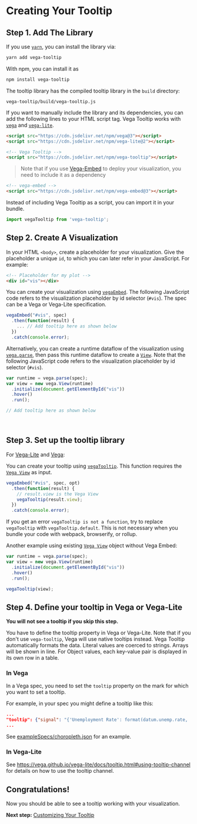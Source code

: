 # Creating Your Tooltip

## Step 1. Add The Library

If you use [`yarn`](https://yarnpkg.com/), you can install the library via:

```bash
yarn add vega-tooltip
```

With npm, you can install it as

```bash
npm install vega-tooltip
```

The tooltip library has the compiled tooltip library in the `build` directory:

```
vega-tooltip/build/vega-tooltip.js
```

If you want to manually include the library and its dependencies, you can add the following lines to your HTML script tag. Vega Tooltip works with [`vega`](https://vega.github.io/vega/) and [`vega-lite`](https://vega.github.io/vega-lite/).

```html
<script src="https://cdn.jsdelivr.net/npm/vega@3"></script>
<script src="https://cdn.jsdelivr.net/npm/vega-lite@2"></script>

<!-- Vega Tooltip -->
<script src="https://cdn.jsdelivr.net/npm/vega-tooltip"></script>
```
>Note that if you use [Vega-Embed](https://github.com/vega/vega-embed/) to deploy your visualization, you need to include it as a dependency

```html
<!-- vega-embed -->
<script src="https://cdn.jsdelivr.net/npm/vega-embed@3"></script>
```

Instead of including Vega Tooltip as a script, you can import it in your bundle. 

```js
import vegaTooltip from 'vega-tooltip';
```

## Step 2. Create A Visualization

In your HTML `<body>`, create a placeholder for your visualization. Give the placeholder a unique `id`, to which you can later refer in your JavaScript. For example:

```html
<!-- Placeholder for my plot -->
<div id="vis"></div>
```

You can create your visualization using [`vegaEmbed`](https://github.com/vega/vega-embed). The following JavaScript code refers to the visualization placeholder by id selector (`#vis`). The spec can be a Vega or Vega-Lite specification.

```js
vegaEmbed("#vis", spec)
  .then(function(result) {
    ... // Add tooltip here as shown below
  })
  .catch(console.error);
```

Alternatively, you can create a runtime dataflow of the visualization using [`vega.parse`](https://vega.github.io/vega/docs/api/parser/), then pass this runtime dataflow to create a [`View`](https://vega.github.io/vega/docs/api/view/). Note that the following JavaScript code refers to the visualization placeholder by id selector (`#vis`).

```js
var runtime = vega.parse(spec);
var view = new vega.View(runtime)
  .initialize(document.getElementById("vis"))
  .hover()
  .run();

// Add tooltip here as shown below
```
<br>


## Step 3. Set up the tooltip library

For [Vega-Lite](https://vega.github.io/vega-lite/) and [Vega](http://vega.github.io/vega/):

You can create your tooltip using [`vegaTooltip`](APIs.md#tooltip). This function requires the [`Vega View`](https://vega.github.io/vega/docs/api/view/) as input.

```js
vegaEmbed("#vis", spec, opt)
  .then(function(result) {
    // result.view is the Vega View
    vegaTooltip(result.view);
  })
  .catch(console.error);
```

If you get an error `vegaTooltip is not a function`, try to replace `vegaTooltip` with `vegaTooltip.default`. This is not necessary when you bundle your code with webpack, browserify, or rollup.

Another example using existing [`Vega View`](https://vega.github.io/vega/docs/api/view/) object without Vega Embed:

```js
var runtime = vega.parse(spec);
var view = new vega.View(runtime)
  .initialize(document.getElementById("vis"))
  .hover()
  .run();

vegaTooltip(view);
```

## Step 4. Define your tooltip in Vega or Vega-Lite

**You will not see a tooltip if you skip this step.**

You have to define the tooltip property in Vega or Vega-Lite. Note that if you don't use `vega-tooltip`, Vega will use native tooltips instead. Vega Tooltip automatically formats the data. Literal values are coerced to strings. Arrays will be shown in line. For Object values, each key-value pair is displayed in its own row in a table.

### In Vega

In a Vega spec, you need to set the `tooltip` property on the mark for which you want to set a tooltip. 

For example, in your spec you might define a tooltip like this:

```json
...
"tooltip": {"signal": "{'Unemployment Rate': format(datum.unemp.rate, '0.1%')}"}
...
```

See [exampleSpecs/choropleth.json](https://github.com/vega/vega-tooltip/blob/master/exampleSpecs/choropleth.json) for an example.

### In Vega-Lite

See https://vega.github.io/vega-lite/docs/tooltip.html#using-tooltip-channel for details on how to use the tooltip channel.

## Congratulations!

Now you should be able to see a tooltip working with your visualization.

__Next step:__ [Customizing Your Tooltip](customizing_your_tooltip.md)
